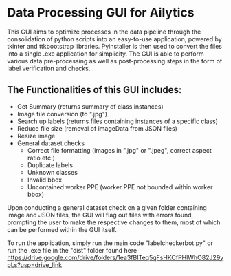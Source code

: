 # Data Processing GUI for Ailytics
This GUI aims to optimize processes in the data pipeline through the consolidation of python scripts into an easy-to-use application, powered by tkinter and ttkbootstrap libraries. Pyinstaller is then used to convert the files into a single .exe application for simplicity. The GUI is able to perform various data pre-processing as well as post-processing steps in the form of label verification and checks. 

## The Functionalities of this GUI includes:
- Get Summary (returns summary of class instances)
- Image file conversion (to ".jpg")
- Search up labels (returns files containing instances of a specific class)
- Reduce file size (removal of imageData from JSON files)
- Resize image 
- General dataset checks
  - Correct file formatting (images in ".jpg" or ".jpeg", correct aspect ratio etc.)
  - Duplicate labels
  - Unknown classes
  - Invalid bbox 
  - Uncontained worker PPE (worker PPE not bounded within worker bbox)

Upon conducting a general dataset check on a given folder containing image and JSON files, the GUI will flag out files with errors found, prompting the user to make the respective changes to them, most of which can be performed within the GUI itself.  

To run the application, simply run the main code "labelcheckerbot.py" or run the .exe file in the "dist" folder found here https://drive.google.com/drive/folders/1ea3fBITeq5qFsHKCfPHlWhO82J29yoLs?usp=drive_link
